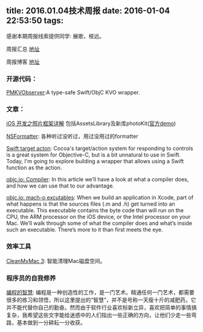 title: 2016.01.04技术周报
date: 2016-01-04 22:53:50
tags:
---
感谢本期周报线索提供同学: 展歌，桉远。

周报汇总 [地址](https://github.com/BaiduHiDeviOS/iOS-Tech-Weekly)

周报博客 [地址](http://baiduhidevios.github.io/)


### 开源代码：

[PMKVObserver](https://github.com/postmates/PMKVObserver):A type-safe Swift/ObjC KVO wrapper.


### 文章：
[iOS 开发之照片框架详解](http://kayosite.com/ios-development-and-detail-of-photo-framework.html) 包括AssetsLibrary及新库photoKit([官方demo](https://developer.apple.com/library/ios/samplecode/UsingPhotosFramework/Introduction/Intro.html#//apple_ref/doc/uid/TP40014575))

[NSFormatter](http://nshipster.com/nsformatter/): 各种听过没听过，用过没用过的formatter

[Swift target acton](https://www.mikeash.com/pyblog/friday-qa-2015-12-25-swifty-targetaction.html): Cocoa's target/action system for responding to controls is a great system for Objective-C, but is a bit unnatural to use in Swift. Today, I'm going to explore building a wrapper that allows using a Swift function as the action.

[objc.io: Compiler](https://www.objc.io/issues/6-build-tools/compiler/): In this article we’ll have a look at what a compiler does, and how we can use that to our advantage.

[objc.io: mach-o excutables](https://www.objc.io/issues/6-build-tools/mach-o-executables/): When we build an application in Xcode, part of what happens is that the sources files (.m and .h) get turned into an executable. This executable contains the byte code than will run on the CPU, the ARM processor on the iOS device, or the Intel processor on your Mac. We’ll walk through some of what the compiler does and what’s inside such an executable. There’s more to it than first meets the eye.


### 效率工具
[CleanMyMac 3](http://macpaw.com/zh/store/cleanmymac): 智能清理Mac磁盘空间。

### 程序员的自我修养
[编程的智慧](http://www.yinwang.org/blog-cn/2015/11/21/programming-philosophy/): 编程是一种创造性的工作，是一门艺术。精通任何一门艺术，都需要很多的练习和领悟，所以这里提出的“智慧”，并不是号称一天瘦十斤的减肥药，它并不能代替你自己的勤奋。然而由于软件行业喜欢标新立异，喜欢把简单的事情搞复杂，我希望这些文字能给迷惑中的人们指出一些正确的方向，让他们少走一些弯路，基本做到一分耕耘一分收获。
